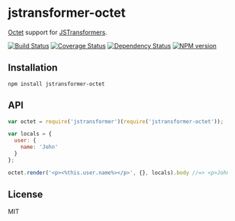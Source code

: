 # jstransformer-octet

[Octet](https://github.com/tunnckoCore/octet) support for [JSTransformers](http://github.com/jstransformers/jstransformer).

[![Build Status](https://img.shields.io/travis/jstransformers/jstransformer-octet/master.svg)](https://travis-ci.org/jstransformers/jstransformer-octet)
[![Coverage Status](https://img.shields.io/codecov/c/github/jstransformers/jstransformer-octet/master.svg)](https://codecov.io/gh/jstransformers/jstransformer-octet)
[![Dependency Status](https://img.shields.io/david/jstransformers/jstransformer-octet/master.svg)](http://david-dm.org/jstransformers/jstransformer-octet)
[![NPM version](https://img.shields.io/npm/v/jstransformer-octet.svg)](https://www.npmjs.org/package/jstransformer-octet)

## Installation

    npm install jstransformer-octet

## API

```js
var octet = require('jstransformer')(require('jstransformer-octet'));

var locals = {
  user: {
    name: 'John'
  }
};

octet.render('<p><%this.user.name%></p>', {}, locals).body //=> <p>John</p>
```

## License

MIT
